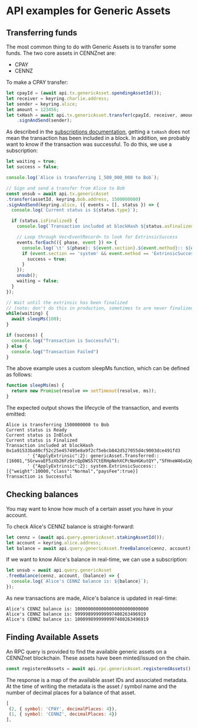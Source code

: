 # API examples for Generic Assets

## Transferring funds
The most common thing to do with Generic Assets is to transfer some funds.
The two core assets in CENNZnet are:
* CPAY
* CENNZ

To make a CPAY transfer:

```javascript
let cpayId = (await api.tx.genericAsset.spendingAssetId());
let receiver = keyring.charlie.address;
let sender = keyring.alice;
let amount = 123456;
let txHash = await api.tx.genericAsset.transfer(cpayId, receiver, amount)
    .signAndSend(sender);
```

As described in the [subscriptions documentation](subscriptions), getting a `txHash` does not mean the transaction has been included in a block. In addition, we probably want to know if the transaction was successful. To do this, we use a subscription:

```js
let waiting = true;
let success = false;

console.log(`Alice is transferring 1_500_000_000 to Bob`);

// Sign and send a transfer from Alice to Bob
const unsub = await api.tx.genericAsset
.transfer(assetId, keyring.bob.address, 1500000000)
.signAndSend(keyring.alice, ({ events = [], status }) => {
  console.log(`Current status is ${status.type}`);

  if (status.isFinalized) {
    console.log(`Transaction included at blockHash ${status.asFinalized}`);

    // Loop through Vec<EventRecord> to look for ExtrinsicSuccess
    events.forEach(({ phase, event }) => {
      console.log(`\t' ${phase}: ${event.section}.${event.method}:: ${event.data}`);
      if (event.section == 'system' && event.method == 'ExtrinsicSuccess') {
        success = true;
      }
    });
    unsub();
    waiting = false;
  }
});

// Wait until the extrinsic has been finalized
// (note: don't do this in production, sometimes tx are never finalized)
while(waiting) {
  await sleepMs(100);
}

if (success) {
  console.log("Transaction is Successful");
} else {
  console.log("Transaction Failed")
}
```

The above example uses a custom sleepMs function, which can be defined as follows:

```js
function sleepMs(ms) {
  return new Promise(resolve => setTimeout(resolve, ms));
}
```

The expected output shows the lifecycle of the transaction, and events emitted:

```
Alice is transferring 1500000000 to Bob
Current status is Ready
Current status is InBlock
Current status is Finalized
Transaction included at blockHash 0x1a91533ba80cf52c25e457495e8a9f2cf5ebcb842d527055d4c9003dce491fd3
        ' {"ApplyExtrinsic":2}: genericAsset.Transferred:: [16001,"5GrwvaEF5zXb26Fz9rcQpDWS57CtERHpNehXCPcNoHGKutQY","5FHneW46xGXgs5mUiveU4sbTyGBzmstUspZC92UhjJM694ty",1500000000]
        ' {"ApplyExtrinsic":2}: system.ExtrinsicSuccess:: [{"weight":10000,"class":"Normal","paysFee":true}]
Transaction is Successful
```

## Checking balances
You may want to know how much of a certain asset you have in your account.

To check Alice's CENNZ balance is straight-forward:

```js
let cennz = (await api.query.genericAsset.stakingAssetId());
let account = keyring.alice.address;
let balance = await api.query.genericAsset.freeBalance(cennz, account);
```

If we want to know Alice's balance in real-time, we can use a subscription:

```javascript
let unsub = await api.query.genericAsset
.freeBalance(cennz, account, (balance) => {
  console.log(`Alice's CENNZ balance is: ${balance}`);
});
```

As new transactions are made, Alice's balance is updated in real-time:
```
Alice's CENNZ balance is: 1000000000000000000000000000
Alice's CENNZ balance is: 999998999999997480263496919
Alice's CENNZ balance is: 1000998999999997480263496919
```

## Finding Available Assets
An RPC query is provided to find the available generic assets on a CENNZnet blockchain.
These assets have been minted/issued on the chain.

```js
const registeredAssets = await api.rpc.genericAsset.registeredAssets();
```

The response is a map of the available asset IDs and associated metadata.
At the time of writing the metadata is the asset / symbol name and the number of decimal places for a balance of that asset.
```js
[
 (2, { symbol: 'CPAY', decimalPlaces: 4}),
 (1, { symbol: 'CENNZ', decimalPlaces: 4})
],
```